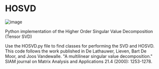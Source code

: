 # HOSVD

![image](https://github.com/hencran/HOSVD/assets/70992820/9780abf1-2120-42d8-ab4f-6684aa0c9c7d)


Python implementation of the Higher Order Singular Value Decomposition (Tensor SVD)

Use the HOSVD.py file to find classes for performing the SVD and HOSVD. This code follows the work published in De Lathauwer, Lieven, Bart De Moor, and Joos Vandewalle. "A multilinear singular value decomposition." SIAM journal on Matrix Analysis and Applications 21.4 (2000): 1253-1278.


